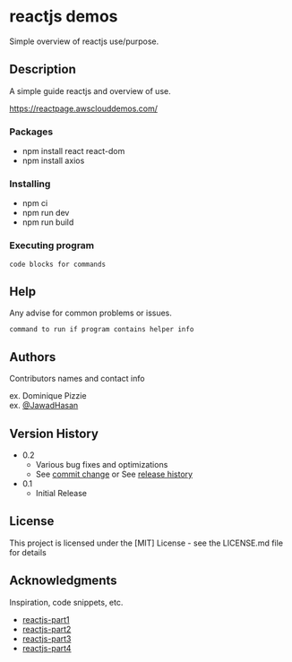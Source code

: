 


# reactjs demos

Simple overview of reactjs use/purpose.

## Description

A simple guide  reactjs and overview of use.

https://reactpage.awsclouddemos.com/

### Packages

* npm install react react-dom
* npm install axios

### Installing

* npm ci
* npm run dev
* npm run build

### Executing program

```
code blocks for commands
```

## Help

Any advise for common problems or issues.
```
command to run if program contains helper info
```

## Authors

Contributors names and contact info

ex. Dominique Pizzie  
ex. [@JawadHasan](https://hexquote.com/aboutme/)

## Version History

* 0.2
    * Various bug fixes and optimizations
    * See [commit change]() or See [release history]()
* 0.1
    * Initial Release

## License

This project is licensed under the [MIT] License - see the LICENSE.md file for details

## Acknowledgments

Inspiration, code snippets, etc.
* [reactjs-part1](https://hexquote.com/react-js-basics-for-starters-and-angular-developers/)
* [reactjs-part2](https://hexquote.com/react-js-basics-part-2-for-starters-and-angular-developers/)
* [reactjs-part3](https://hexquote.com/react-js-basics-part-3-for-starters-and-angular-developers/)
* [reactjs-part4](https://hexquote.com/react-js-basics-part-4-for-starters-and-angular-developers/)